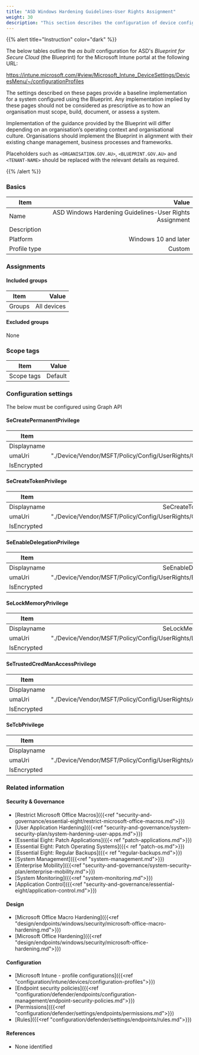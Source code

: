 ```yaml
---
title: "ASD Windows Hardening Guidelines-User Rights Assignment"
weight: 30
description: "This section describes the configuration of device configuration profiles within Microsoft Intune associated with systems built according to the guidance provided by ASD's Blueprint for Secure Cloud."
---
```


{{% alert title="Instruction" color="dark" %}}
 
The below tables outline the *as built* configuration for ASD's *Blueprint for Secure Cloud* (the Blueprint) for the Microsoft Intune portal at the following URL:

https://intune.microsoft.com/#view/Microsoft_Intune_DeviceSettings/DevicesMenu/~/configurationProfiles
 
The settings described on these pages provide a baseline implementation for a system configured using the Blueprint. Any implementation implied by these pages should not be considered as prescriptive as to how an organisation must scope, build, document, or assess a system.

Implementation of the guidance provided by the Blueprint will differ depending on an organisation’s operating context and organisational culture. Organisations should implement the Blueprint in alignment with their existing change management, business processes and frameworks.

Placeholders such as `<ORGANISATION.GOV.AU>`, `<BLUEPRINT.GOV.AU>` and `<TENANT-NAME>` should be replaced with the relevant details as required.
 
{{% /alert %}}

### Basics

| Item         |                                                   Value |
| ------------ | ------------------------------------------------------: |
| Name         | ASD Windows Hardening Guidelines-User Rights Assignment |
| Description  |                                                         |
| Platform     |                                    Windows 10 and later |
| Profile type |                                                  Custom |

### Assignments

#### Included groups

| Item   |       Value |
| ------ | ----------: |
| Groups | All devices |

#### Excluded groups

None

### Scope tags

| Item       |   Value |
| ---------- | ------: |
| Scope tags | Default |

### Configuration settings

The below must be configured using Graph API

#### SeCreatePermanentPrivilege

| Item        |                                                                        Value |
| ----------- | ---------------------------------------------------------------------------: |
| Displayname |                                                   SeCreatePermanentPrivilege |
| umaUri      | "./Device/Vendor/MSFT/Policy/Config/UserRights/CreatePermanentSharedObjects" |
| IsEncrypted |                                                                        false |

#### SeCreateTokenPrivilege

| Item        |                                                       Value |
| ----------- | ----------------------------------------------------------: |
| Displayname |                                      SeCreateTokenPrivilege |
| umaUri      | "./Device/Vendor/MSFT/Policy/Config/UserRights/CreateToken" |
| IsEncrypted |                                                       false |

#### SeEnableDelegationPrivilege

| Item        |                                                            Value |
| ----------- | ---------------------------------------------------------------: |
| Displayname |                                      SeEnableDelegationPrivilege |
| umaUri      | "./Device/Vendor/MSFT/Policy/Config/UserRights/EnableDelegation" |
| IsEncrypted |                                                            false |

#### SeLockMemoryPrivilege

| Item        |                                                      Value |
| ----------- | ---------------------------------------------------------: |
| Displayname |                                      SeLockMemoryPrivilege |
| umaUri      | "./Device/Vendor/MSFT/Policy/Config/UserRights/LockMemory" |
| IsEncrypted |                                                      false |

#### SeTrustedCredManAccessPrivilege

| Item        |                                                                                  Value |
| ----------- | -------------------------------------------------------------------------------------: |
| Displayname |                                                        SeTrustedCredManAccessPrivilege |
| umaUri      | "./Device/Vendor/MSFT/Policy/Config/UserRights/AccessCredentialManagerAsTrustedCaller" |
| IsEncrypted |                                                                                  false |

#### SeTcbPrivilege

| Item        |                                                                         Value |
| ----------- | ----------------------------------------------------------------------------: |
| Displayname |                                                                SeTcbPrivilege |
| umaUri      | "./Device/Vendor/MSFT/Policy/Config/UserRights/ActAsPartOfTheOperatingSystem" |
| IsEncrypted |                                                                         false |

### Related information

#### Security & Governance

* [Restrict Microsoft Office Macros]({{<ref "security-and-governance/essential-eight/restrict-microsoft-office-macros.md">}})
* [User Application Hardening]({{<ref "security-and-governance/system-security-plan/system-hardening-user-apps.md">}})
* [Essential Eight: Patch Applications]({{< ref "patch-applications.md">}})
* [Essential Eight: Patch Operating Systems]({{< ref "patch-os.md">}})
* [Essential Eight: Regular Backups]({{< ref "regular-backups.md">}})
* [System Management]({{<ref "system-management.md">}})
* [Enterprise Mobility]({{<ref "security-and-governance/system-security-plan/enterprise-mobility.md">}})
* [System Monitoring]({{<ref "system-monitoring.md">}})
* [Application Control]({{<ref "security-and-governance/essential-eight/application-control.md">}})
  
#### Design

* [Microsoft Office Macro Hardening]({{<ref "design/endpoints/windows/security/microsoft-office-macro-hardening.md">}})
* [Microsoft Office Hardening]({{<ref "design/endpoints/windows/security/microsoft-office-hardening.md">}})

#### Configuration

* [Microsoft Intune - profile configurations]({{<ref "configuration/intune/devices/configuration-profiles">}})
* [Endpoint security policies]({{<ref "configuration/defender/endpoints/configuration-management/endpoint-security-policies.md">}})
* [Permissions]({{<ref "configuration/defender/settings/endpoints/permissions.md">}})
* [Rules]({{<ref "configuration/defender/settings/endpoints/rules.md">}})


#### References

* None identified